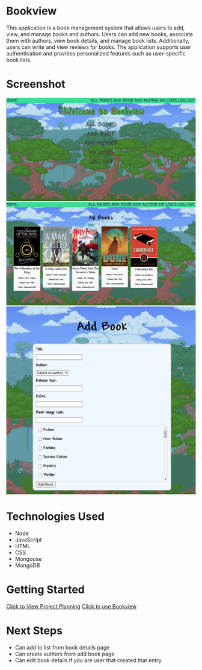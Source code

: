 # Bookview
This application is a book management system that allows users to add, view, and manage books and authors. Users can add new books, associate them with authors, view book details, and manage book lists. Additionally, users can write and view reviews for books. The application supports user authentication and provides personalized features such as user-specific book lists.

# Screenshot

<img src="./public/images/Home.PNG">
<img src="./public/images/All-books.PNG">
<img src="./public/images/add-book.PNG">

# Technologies Used

- Node
- JavaScript
- HTML
- CSS
- Mongoose
- MongoDB
# Getting Started

[Click to View Project Planning](https://trello.com/b/jm4A5V6g/bookie)
[Click to use Bookview](https://bookie-application-f53869e4de71.herokuapp.com/)

# Next Steps

- Can add to list from book details page
- Can create authors from add book page
- Can edit book details if you are user that created that entry